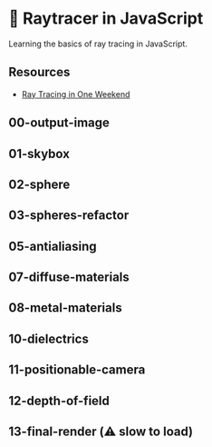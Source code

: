 # 🌄 Raytracer in JavaScript

Learning the basics of ray tracing in JavaScript.

## Resources

- [Ray Tracing in One Weekend](https://raytracing.github.io/books/RayTracingInOneWeekend.html)

## 00-output-image

## 01-skybox

## 02-sphere

## 03-spheres-refactor

## 05-antialiasing

## 07-diffuse-materials

## 08-metal-materials

## 10-dielectrics

## 11-positionable-camera

## 12-depth-of-field

## 13-final-render (⚠️ slow to load)
